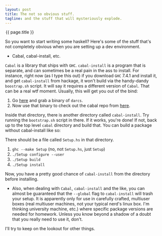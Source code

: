 ```yaml
---
layout: post
title: The not so obvious stuff.
tagline: and the stuff that will mysteriously explode.
---
```


<legend> {{ page.title }} </legend>

So you want to start writing some haskell?  Here's some of the stuff that's not completely obvious when you are setting up a dev environment.

* Cabal, cabal-install, etc.

`Cabal` is a library that ships with `GHC`.  `cabal-install` is a program that is separate, and can sometimes be a real pain in the ass to install.  For instance, right now (as I type this out) if you download `GHC` 7.4.1 and install it, and get `cabal-install` from hackage, it won't build via the handy-dandy `boostrap.sh` script.  It will say it requires a different version of `Cabal`.  That can be a real wtf moment.  Usually, this will get you out of the bind:

 1. Go [here](http://wiki.darcs.net/Binaries) and grab a binary of `darcs`.
 2. Now use that binary to check out the cabal repo from [here](http://www.haskell.org/cabal/code.html).

Inside that directory, there is another directory called `cabal-install`.  Try running the `bootstrap.sh` script in there.  If it works, you're done!  If not, back up to the top level `cabal` directory and build that.  You can build a package without cabal-install like so:

 There should be a file called `Setup.hs` in that directory.
  
 1. `ghc --make Setup` (no, not `Setup.hs`, just `Setup`)
 2. `./Setup configure --user`
 4. `./Setup build`
 5. `./Setup install`

Now, you have a pretty good chance of `cabal-install` from the directory before installing.

* Also, when dealing with `Cabal`, `cabal-install` and the like, you can almost be guaranteed that the `--global` flag to `cabal-install` will trash your setup.  It is apparently only for use in carefully crafted, multiuser boxes (real multiuser machines, not your typical nerd's linux box.  I'm thinking university machine, etc.) where specific package versions are needed for homework.  Unless you know beyond a shadow of a doubt that you really need to use it, don't.


I'll try to keep on the lookout for other things.
